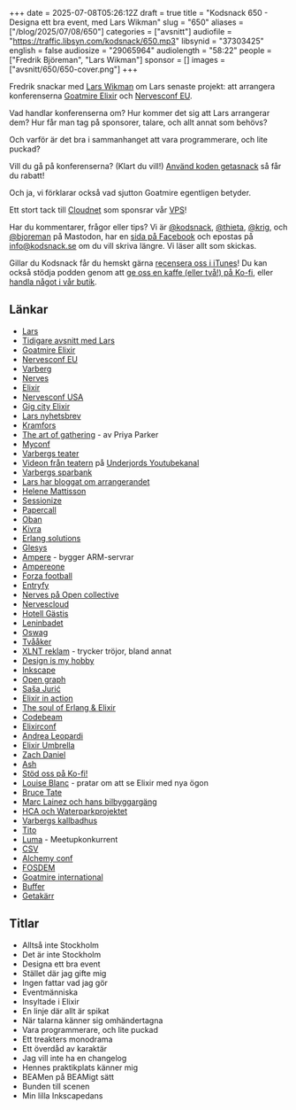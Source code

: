 +++
date = 2025-07-08T05:26:12Z
draft = true
title = "Kodsnack 650 - Designa ett bra event, med Lars Wikman"
slug = "650"
aliases = ["/blog/2025/07/08/650"]
categories = ["avsnitt"]
audiofile = "https://traffic.libsyn.com/kodsnack/650.mp3"
libsynid = "37303425"
english = false
audiosize = "29065964"
audiolength = "58:22"
people = ["Fredrik Björeman", "Lars Wikman"]
sponsor = []
images = ["avsnitt/650/650-cover.png"]
+++

Fredrik snackar med [Lars Wikman](https://underjord.io/lars.html) om Lars senaste projekt: att arrangera konferenserna [Goatmire Elixir](https://goatmire.com/) och [Nervesconf EU](https://goatmire.com/).

Vad handlar konferenserna om? Hur kommer det sig att Lars arrangerar dem? Hur får man tag på sponsorer, talare, och allt annat som behövs?

Och varför är det bra i sammanhanget att vara programmerare, och lite puckad?

Vill du gå på konferenserna? (Klart du vill!) [Använd koden getasnack](https://ti.to/goatmire/elixir/discount/getasnack) så får du rabatt!

Och ja, vi förklarar också vad sjutton Goatmire egentligen betyder.

Ett stort tack till [Cloudnet](https://www.cloudnet.se) som sponsrar vår [VPS](https://en.wikipedia.org/wiki/Virtual_private_server)!

Har du kommentarer, frågor eller tips? Vi är [@kodsnack](https://social.podsnack.se/@kodsnack), [@thieta](https://6510.nu/@thieta), [@krig](https://6510.nu/@krig), och [@bjoreman](https://toot.cafe/@bjoreman) på Mastodon, har en [sida på Facebook](https://www.facebook.com/) och epostas på [info@kodsnack.se](mailto:info@kodsnack.se) om du vill skriva längre. Vi läser allt som skickas.

Gillar du Kodsnack får du hemskt gärna [recensera oss i iTunes](https://itunes.apple.com/se/podcast/kodsnack/id561631498?l=en)! Du kan också stödja podden genom att <a href="https://ko-fi.com/kodsnack" rel="payment">ge oss en kaffe (eller två!) på Ko-fi</a>, eller [handla något i vår butik](https://shop.spreadshirt.se/kodsnack/).

## Länkar
* [Lars](https://underjord.io/lars.html)
* [Tidigare avsnitt med Lars](https://kodsnack.se/people/lars-wikman/)
* [Goatmire Elixir](https://goatmire.com/) 
* [Nervesconf EU](https://goatmire.com/)
* [Varberg](https://sv.wikipedia.org/wiki/Varberg)
* [Nerves](https://nerves-project.org/)
* [Elixir](https://elixir-lang.org/)
* [Nervesconf USA](https://nervesconf.us/)
* [Gig city Elixir](https://www.gigcityelixir.com/)
* [Lars nyhetsbrev](https://underjord.io/newsletter.html)
* [Kramfors](https://sv.wikipedia.org/wiki/Kramfors)
* [The art of gathering](https://www.priyaparker.com/book-art-of-gathering) - av Priya Parker
* [Myconf](https://myconf.io/)
* [Varbergs teater](https://varberg.se/kulturhuset-komedianten/varbergs-teater)
* [Videon från teatern](https://www.youtube.com/watch?v=54dZLnJFC5A) på [Underjords Youtubekanal](https://www.youtube.com/c/underjord)
* [Varbergs sparbank](https://www.varbergssparbank.se/)
* [Lars har bloggat om arrangerandet](https://underjord.io/making-of-an-elixir-conference.html)
* [Helene Mattisson](https://www.linkedin.com/in/helenemattisson/)
* [Sessionize](https://sessionize.com/)
* [Papercall](https://www.papercall.io/)
* [Oban](https://oban.pro/)
* [Kivra](https://sv.wikipedia.org/wiki/Kivra_%28f%C3%B6retag%29)
* [Erlang solutions](https://www.erlang-solutions.com/)
* [Glesys](https://glesys.se/)
* [Ampere](https://amperecomputing.com/) - bygger ARM-servrar
* [Ampereone](https://amperecomputing.com/briefs/ampereone-family-product-brief)
* [Forza football](https://forzafootball.com/)
* [Entryfy](https://entryfy.com/en/)
* [Nerves på Open collective](https://opencollective.com/nerves-project)
* [Nervescloud](https://nervescloud.com/)
* [Hotell Gästis](https://www.hotellgastis.se/hotell-gastis-varberg/)
* [Leninbadet](https://www.hotellgastis.se/bad/)
* [Oswag](https://oswag.org/)
* [Tvååker](https://sv.wikipedia.org/wiki/Tv%C3%A5%C3%A5ker)
* [XLNT reklam](https://www.xlntreklamvarberg.se/kontakt/) - trycker tröjor, bland annat
* [Design is my hobby](https://uxplanet.org/the-history-and-meaning-of-graphic-design-is-my-passion-meme-5226bdf4b1)
* [Inkscape](https://en.wikipedia.org/wiki/Inkscape)
* [Open graph](https://ogp.me/)
* [Saša Jurić](https://www.theerlangelist.com/)
* [Elixir in action](https://www.manning.com/books/elixir-in-action)
* [The soul of Erlang & Elixir](https://www.youtube.com/watch?v=JvBT4XBdoUE)
* [Codebeam](https://codebeameurope.com/)
* [Elixirconf](https://elixirconf.com/)
* [Andrea Leopardi](https://goatmire.com/speaker/andrea-leopardi)
* [Elixir Umbrella](https://elixirschool.com/en/lessons/advanced/umbrella_projects)
* [Zach Daniel](https://www.zachdaniel.dev/)
* [Ash](https://www.ash-hq.org/)
* [Stöd oss på Ko-fi!](https://ko-fi.com/kodsnack)
* [Louise Blanc](https://www.goatmire.com/talk/from-object-oriented-to-functional-thinking-my-elixir-journey) - pratar om att se Elixir med nya ögon
* [Bruce Tate](https://grox.io/about)
* [Marc Lainez och hans bilbyggargäng](https://goatmire.com/talk/a-nerves-car)
* [HCA och Waterparkprojektet](https://www.youtube.com/watch?v=cVQUPvmmaxQ)
* [Varbergs kallbadhus](https://sv.wikipedia.org/wiki/Varbergs_kallbadhus)
* [Tito](https://ti.to/home)
* [Luma](https://lu.ma/) - Meetupkonkurrent
* [CSV](https://en.wikipedia.org/wiki/Comma-separated_values)
* [Alchemy conf](https://alchemyconf.com/)
* [FOSDEM](https://fosdem.org/2025/)
* [Goatmire international](https://global.goatmire.com/)
* [Buffer](https://buffer.com/)
* [Getakärr](https://sv.wikipedia.org/wiki/Getak%C3%A4rr)

## Titlar
* Alltså inte Stockholm
* Det är inte Stockholm
* Designa ett bra event
* Stället där jag gifte mig
* Ingen fattar vad jag gör
* Eventmänniska
* Insyltade i Elixir
* En linje där allt är spikat
* När talarna känner sig omhändertagna
* Vara programmerare, och lite puckad
* Ett treakters monodrama
* Ett överdåd av karaktär
* Jag vill inte ha en changelog
* Hennes praktikplats känner mig
* BEAMen på BEAMigt sätt
* Bunden till scenen
* Min lilla Inkscapedans